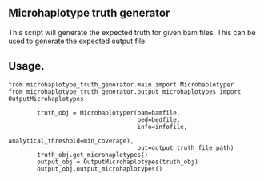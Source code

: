 ## Microhaplotype truth generator
This script will generate the expected truth for given bam files. This can be used to generate the expected output file.

## Usage.
```
from microhaplotype_truth_generator.main import Microhaplotyper
from microhaplotype_truth_generator.output_microhaplotypes import OutputMicrohaplotypes

        truth_obj = Microhaplotyper(bam=bamfile,
                                    bed=bedfile,
                                    info=infofile,
                                    analytical_threshold=min_coverage),
                                    out=output_truth_file_path)
        truth_obj.get_microhaplotypes()
        output_obj = OutputMicrohaplotypes(truth_obj)
        output_obj.output_microhaplotypes()
```
